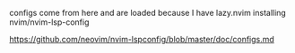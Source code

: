 configs come from here and are loaded because I have lazy.nvim installing nvim/nvim-lsp-config 

https://github.com/neovim/nvim-lspconfig/blob/master/doc/configs.md
